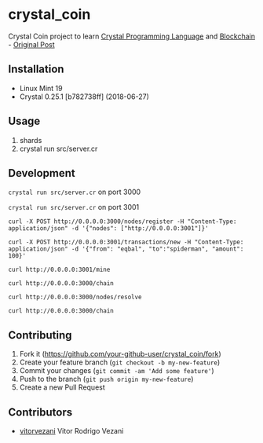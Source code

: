 # crystal_coin

Crystal Coin project to learn [Crystal Programming Language](https://crystal-lang.org) and [Blockchain](https://pt.wikipedia.org/wiki/Blockchain) - [Original Post](https://www.toptal.com/blockchain/crystal-programming-language-tutorial)

## Installation

- Linux Mint 19
- Crystal 0.25.1 [b782738ff] (2018-06-27)

## Usage

1. shards
2. crystal run src/server.cr

## Development

`crystal run src/server.cr` on port 3000

`crystal run src/server.cr` on port 3001

`curl -X POST http://0.0.0.0:3000/nodes/register -H "Content-Type: application/json" -d '{"nodes": ["http://0.0.0.0:3001"]}'`

`curl -X POST http://0.0.0.0:3001/transactions/new -H "Content-Type: application/json" -d '{"from": "eqbal", "to":"spiderman", "amount": 100}'`

`curl http://0.0.0.0:3001/mine`

`curl http://0.0.0.0:3000/chain`

`curl http://0.0.0.0:3000/nodes/resolve`

`curl http://0.0.0.0:3000/chain`

## Contributing

1. Fork it (<https://github.com/your-github-user/crystal_coin/fork>)
2. Create your feature branch (`git checkout -b my-new-feature`)
3. Commit your changes (`git commit -am 'Add some feature'`)
4. Push to the branch (`git push origin my-new-feature`)
5. Create a new Pull Request

## Contributors

- [vitorvezani](https://github.com/vitorvezani) Vitor Rodrigo Vezani
